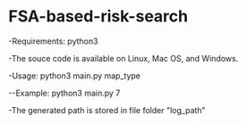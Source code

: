 # FSA-based-risk-search

-Requirements: python3

-The souce code is available on Linux, Mac OS, and Windows.

-Usage: python3 main.py map_type

--Example: python3 main.py 7

-The generated path is stored in file folder "log_path"




